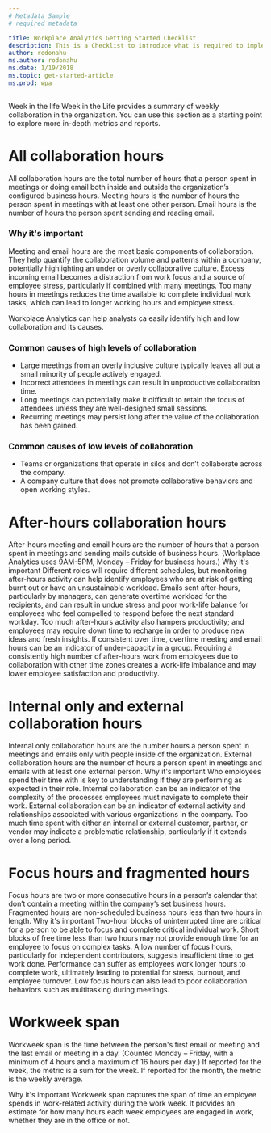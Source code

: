 ```yaml
---
# Metadata Sample
# required metadata

title: Workplace Analytics Getting Started Checklist
description: This is a Checklist to introduce what is required to implement Workplace Analytics for your Organization
author: rodonahu
ms.author: rodonahu
ms.date: 1/19/2018
ms.topic: get-started-article
ms.prod: wpa
---
```

Week in the life
Week in the Life provides a summary of weekly collaboration in the organization. You can use this section as a starting point to explore more in-depth metrics and reports.

# All collaboration hours
All collaboration hours are the total number of hours that a person spent in meetings or doing email both inside and outside the organization’s configured business hours. Meeting hours is the number of hours the person spent in meetings with at least one other person. Email hours is the number of hours the person spent sending and reading email.
### Why it's important
Meeting and email hours are the most basic components of collaboration. They help quantify the collaboration volume and patterns within a company, potentially highlighting an under or overly collaborative culture.
Excess incoming email becomes a distraction from work focus and a source of employee stress, particularly if combined with many meetings. Too many hours in meetings reduces the time available to complete individual work tasks, which can lead to longer working hours and employee stress.

Workplace Analytics can help analysts ca easily identify high and low collaboration and its causes.  

### Common causes of high levels of collaboration 
* Large meetings from an overly inclusive culture typically leaves all but a small minority of people actively engaged.
* Incorrect attendees in meetings can result in unproductive collaboration time.
* Long meetings can potentially make it difficult to retain the focus of attendees unless they are well-designed small sessions.
* Recurring meetings may persist long after the value of the collaboration has been gained.

### Common causes of low levels of collaboration 
* Teams or organizations that operate in silos and don’t collaborate across the company.
* A company culture that does not promote collaborative behaviors and open working styles.

# After-hours collaboration hours
After-hours meeting and email hours are the number of hours that a person spent in meetings and sending mails outside of business hours. (Workplace Analytics uses 9AM-5PM, Monday – Friday for business hours.)
Why it's important
Different roles will require different schedules, but monitoring after-hours activity can help identify employees who are at risk of getting burnt out or have an unsustainable workload.
Emails sent after-hours, particularly by managers, can generate overtime workload for the recipients, and can result in undue stress and poor work-life balance for employees who feel compelled to respond before the next standard workday.
Too much after-hours activity also hampers productivity; and employees may require down time to recharge in order to produce new ideas and fresh insights.
If consistent over time, overtime meeting and email hours can be an indicator of under-capacity in a group.
Requiring a consistently high number of after-hours work from employees due to collaboration with other time zones creates a work-life imbalance and may lower employee satisfaction and productivity.
# Internal only and external collaboration hours
Internal only collaboration hours are the number hours a person spent in meetings and emails only with people inside of the organization.
External collaboration hours are the number of hours a person spent in meetings and emails with at least one external person.
Why it's important
Who employees spend their time with is key to understanding if they are performing as expected in their role.
Internal collaboration can be an indicator of the complexity of the processes employees must navigate to complete their work.
External collaboration can be an indicator of external activity and relationships associated with various organizations in the company.
Too much time spent with either an internal or external customer, partner, or vendor may indicate a problematic relationship, particularly if it extends over a long period.
# Focus hours and fragmented hours
Focus hours are two or more consecutive hours in a person’s calendar that don’t contain a meeting within the company’s set business hours. Fragmented hours are non-scheduled business hours less than two hours in length.
Why it's important
Two-hour blocks of uninterrupted time are critical for a person to be able to focus and complete critical individual work.
Short blocks of free time less than two hours may not provide enough time for an employee to focus on complex tasks.
A low number of focus hours, particularly for independent contributors, suggests insufficient time to get work done.
Performance can suffer as employees work longer hours to complete work, ultimately leading to potential for stress, burnout, and employee turnover.
Low focus hours can also lead to poor collaboration behaviors such as multitasking during meetings.
# Workweek span
Workweek span is the time between the person's first email or meeting and the last email or meeting in a day. (Counted Monday – Friday, with a minimum of 4 hours and a maximum of 16 hours per day.) If reported for the week, the metric is a sum for the week. If reported for the month, the metric is the weekly average.

Why it's important
Workweek span captures the span of time an employee spends in work-related activity during the work week. It provides an estimate for how many hours each week employees are engaged in work, whether they are in the office or not.

